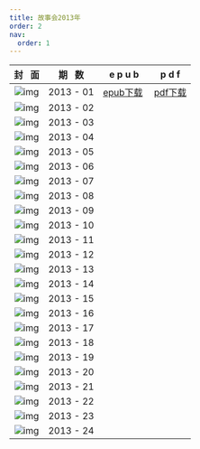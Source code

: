 ```yaml
---
title: 故事会2013年
order: 2
nav:
  order: 1
---
```

|                          封   面                          | 期   数 |           e p u b           |           p d f           |
| :---------------------------------------------------------: | :-------: | :--------------------------: | :-----------------------: |
| ![img](../../../public/images/gushihui/gsh2013/gsh201301.jpg) | 2013 - 01 | [epub下载](http://www.qq.com)  | [pdf下载](http://www.qq.com) |
| ![img](../../../public/images/gushihui/gsh2013/gsh201302.jpg) | 2013 - 02 |                              |                          |
| ![img](../../../public/images/gushihui/gsh2013/gsh201303.jpg) | 2013 - 03 |                              |                          |
| ![img](../../../public/images/gushihui/gsh2013/gsh201304.jpg) | 2013 - 04 |                              |                          |
| ![img](../../../public/images/gushihui/gsh2013/gsh201305.jpg) | 2013 - 05 |                              |                          |
| ![img](../../../public/images/gushihui/gsh2013/gsh201306.jpg) | 2013 - 06 |                              |                          |
| ![img](../../../public/images/gushihui/gsh2013/gsh201307.jpg) | 2013 - 07 |                              |                          |
| ![img](../../../public/images/gushihui/gsh2013/gsh201308.jpg) | 2013 - 08 |                              |                          |
| ![img](../../../public/images/gushihui/gsh2013/gsh201309.jpg) | 2013 - 09 |                              |                          |
| ![img](../../../public/images/gushihui/gsh2013/gsh201310.jpg) | 2013 - 10 |                              |                          |
| ![img](../../../public/images/gushihui/gsh2013/gsh201311.jpg) | 2013 - 11 |                              |                          |
| ![img](../../../public/images/gushihui/gsh2013/gsh201312.jpg) | 2013 - 12 |                              |                          |
| ![img](../../../public/images/gushihui/gsh2013/gsh201313.jpg) | 2013 - 13 |                              |                          |
| ![img](../../../public/images/gushihui/gsh2013/gsh201314.jpg) | 2013 - 14 |                              |                          |
| ![img](../../../public/images/gushihui/gsh2013/gsh201315.jpg) | 2013 - 15 |                              |                          |
| ![img](../../../public/images/gushihui/gsh2013/gsh201316.jpg) | 2013 - 16 |                              |                          |
| ![img](../../../public/images/gushihui/gsh2013/gsh201317.jpg) | 2013 - 17 |                              |                          |
| ![img](../../../public/images/gushihui/gsh2013/gsh201318.jpg) | 2013 - 18 |                              |                          |
| ![img](../../../public/images/gushihui/gsh2013/gsh201319.jpg) | 2013 - 19 |                              |                          |
| ![img](../../../public/images/gushihui/gsh2013/gsh201320.jpg) | 2013 - 20 |                              |                          |
| ![img](../../../public/images/gushihui/gsh2013/gsh201321.jpg) | 2013 - 21 |                              |                          |
| ![img](../../../public/images/gushihui/gsh2013/gsh201322.jpg) | 2013 - 22 |                              |                          |
| ![img](../../../public/images/gushihui/gsh2013/gsh201323.jpg) | 2013 - 23 |                              |                          |
| ![img](../../../public/images/gushihui/gsh2013/gsh201324.jpg) | 2013 - 24 |                              |                          |
